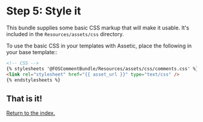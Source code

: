 Step 5: Style it
================
This bundle supplies some basic CSS markup that will make it usable. It's
included in the `Resources/assets/css` directory.

To use the basic CSS in your templates with Assetic, place the following in your base template::

``` html
<!-- CSS -->
{% stylesheets '@FOSCommentBundle/Resources/assets/css/comments.css' %}
<link rel="stylesheet" href="{{ asset_url }}" type="text/css" />
{% endstylesheets %}
```

## That is it!
[Return to the index.](index.md)
